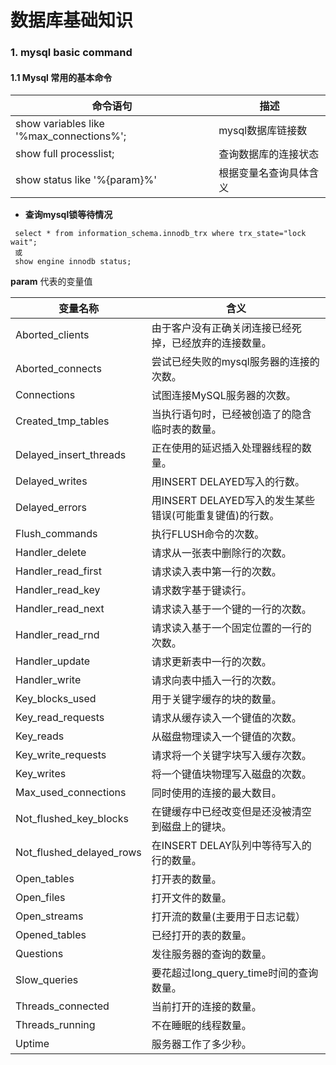 # 数据库基础知识


### 1. mysql basic command

#### 1.1 Mysql 常用的基本命令

|命令语句| 描述|
|-------|-------|
|show variables like '%max_connections%'; |  mysql数据库链接数|
|show full processlist;  | 查询数据库的连接状态|                  
|show status like '%{param}%'| 根据变量名查询具体含义|

- **查询mysql锁等待情况**
```
 select * from information_schema.innodb_trx where trx_state="lock wait";
 或
 show engine innodb status;
```


**param** 代表的变量值

|变量名称| 含义|
|-------|----|
|Aborted_clients| 由于客户没有正确关闭连接已经死掉，已经放弃的连接数量。 |
|Aborted_connects| 尝试已经失败的mysql服务器的连接的次数。 |
|Connections| 试图连接MySQL服务器的次数。 |
|Created_tmp_tables| 当执行语句时，已经被创造了的隐含临时表的数量。 |
|Delayed_insert_threads| 正在使用的延迟插入处理器线程的数量。 |
|Delayed_writes| 用INSERT DELAYED写入的行数。 |
|Delayed_errors| 用INSERT DELAYED写入的发生某些错误(可能重复键值)的行数。 |
|Flush_commands| 执行FLUSH命令的次数。 |
|Handler_delete| 请求从一张表中删除行的次数。 |
|Handler_read_first| 请求读入表中第一行的次数。 |
|Handler_read_key| 请求数字基于键读行。 |
|Handler_read_next| 请求读入基于一个键的一行的次数。 |
|Handler_read_rnd| 请求读入基于一个固定位置的一行的次数。 |
|Handler_update| 请求更新表中一行的次数。 |
|Handler_write| 请求向表中插入一行的次数。 |
|Key_blocks_used| 用于关键字缓存的块的数量。 |
|Key_read_requests| 请求从缓存读入一个键值的次数。 |
|Key_reads| 从磁盘物理读入一个键值的次数。 |
|Key_write_requests| 请求将一个关键字块写入缓存次数。 |
|Key_writes| 将一个键值块物理写入磁盘的次数。 |
|Max_used_connections| 同时使用的连接的最大数目。 |
|Not_flushed_key_blocks| 在键缓存中已经改变但是还没被清空到磁盘上的键块。 |
|Not_flushed_delayed_rows| 在INSERT DELAY队列中等待写入的行的数量。 |
|Open_tables| 打开表的数量。 |
|Open_files| 打开文件的数量。 |
|Open_streams| 打开流的数量(主要用于日志记载） |
|Opened_tables| 已经打开的表的数量。 |
|Questions| 发往服务器的查询的数量。 |
|Slow_queries| 要花超过long_query_time时间的查询数量。 |
|Threads_connected| 当前打开的连接的数量。 |
|Threads_running| 不在睡眠的线程数量。 |
|Uptime| 服务器工作了多少秒。|

